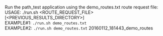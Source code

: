 Run the path_test application using the demo_routes.txt route request file:  
USAGE: ./run.sh <ROUTE_REQUEST_FILE> [<PREVIOUS_RESULTS_DIRECTORY>]  
EXAMPLE#1: `./run.sh demo_routes.txt`  
EXAMPLE#2: `./run.sh demo_routes.txt` 20160112_181443_demo_routes  

